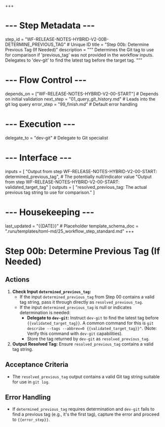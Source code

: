+++
# --- Step Metadata ---
step_id = "WF-RELEASE-NOTES-HYBRID-V2-00B-DETERMINE_PREVIOUS_TAG" # Unique ID
title = "Step 00b: Determine Previous Tag (If Needed)"
description = """
Determines the Git tag to use for comparison if 'previous_tag' was not provided
in the workflow inputs. Delegates to 'dev-git' to find the latest tag before the target tag.
"""

# --- Flow Control ---
depends_on = ["WF-RELEASE-NOTES-HYBRID-V2-00-START"] # Depends on initial validation
next_step = "01_query_git_history.md" # Leads into the git log query
error_step = "99_finish.md" # Default error handling

# --- Execution ---
delegate_to = "dev-git" # Delegate to Git specialist

# --- Interface ---
inputs = [
    "Output from step WF-RELEASE-NOTES-HYBRID-V2-00-START: determined_previous_tag", # The potentially null/indicator value
    "Output from step WF-RELEASE-NOTES-HYBRID-V2-00-START: validated_target_tag"
]
outputs = [
    "resolved_previous_tag: The actual previous tag string to use for comparison."
]

# --- Housekeeping ---
last_updated = "{{DATE}}" # Placeholder
template_schema_doc = ".ruru/templates/toml-md/25_workflow_step_standard.md"
+++

# Step 00b: Determine Previous Tag (If Needed)

## Actions

1.  **Check Input `determined_previous_tag`:**
    *   If the input `determined_previous_tag` from Step 00 contains a valid tag string, pass it through directly as `resolved_previous_tag`.
    *   If the input `determined_previous_tag` is null or indicates determination is needed:
        *   **Delegate to `dev-git`:** Instruct `dev-git` to find the latest tag before `{{validated_target_tag}}`. A common command for this is `git describe --tags --abbrev=0 {{validated_target_tag}}^`. (Note: Verify this command with `dev-git` capabilities).
        *   Store the tag returned by `dev-git` as `resolved_previous_tag`.
2.  **Output Resolved Tag:** Ensure `resolved_previous_tag` contains a valid tag string.

## Acceptance Criteria

*   The `resolved_previous_tag` output contains a valid Git tag string suitable for use in `git log`.

## Error Handling

*   If `determined_previous_tag` requires determination and `dev-git` fails to find a previous tag (e.g., it's the first tag), capture the error and proceed to `{{error_step}}`.